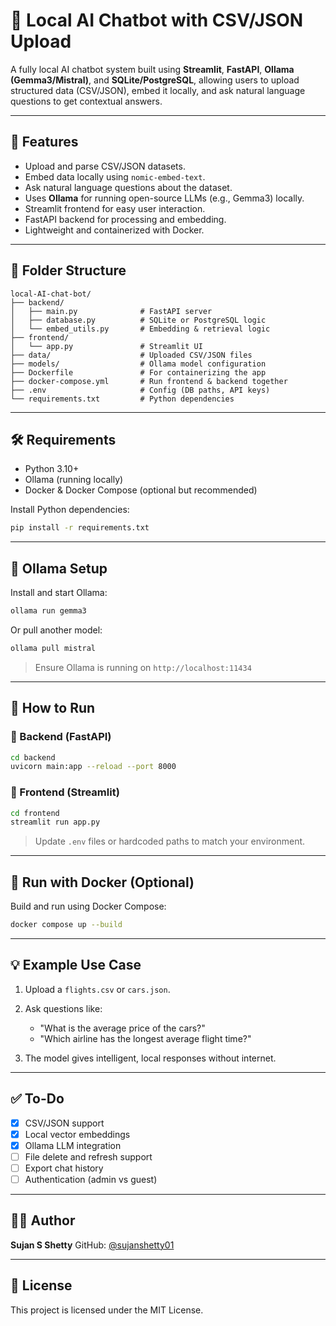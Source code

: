 # 🤖 Local AI Chatbot with CSV/JSON Upload

A fully local AI chatbot system built using **Streamlit**, **FastAPI**, **Ollama (Gemma3/Mistral)**, and **SQLite/PostgreSQL**, allowing users to upload structured data (CSV/JSON), embed it locally, and ask natural language questions to get contextual answers.

---

## 🚀 Features

* Upload and parse CSV/JSON datasets.
* Embed data locally using `nomic-embed-text`.
* Ask natural language questions about the dataset.
* Uses **Ollama** for running open-source LLMs (e.g., Gemma3) locally.
* Streamlit frontend for easy user interaction.
* FastAPI backend for processing and embedding.
* Lightweight and containerized with Docker.

---

## 📁 Folder Structure

```
local-AI-chat-bot/
├── backend/
│   ├── main.py              # FastAPI server
│   ├── database.py          # SQLite or PostgreSQL logic
│   └── embed_utils.py       # Embedding & retrieval logic
├── frontend/
│   └── app.py               # Streamlit UI
├── data/                    # Uploaded CSV/JSON files
├── models/                  # Ollama model configuration
├── Dockerfile               # For containerizing the app
├── docker-compose.yml       # Run frontend & backend together
├── .env                     # Config (DB paths, API keys)
└── requirements.txt         # Python dependencies
```

---

## 🛠️ Requirements

* Python 3.10+
* Ollama (running locally)
* Docker & Docker Compose (optional but recommended)

Install Python dependencies:

```bash
pip install -r requirements.txt
```

---

## 🧠 Ollama Setup

Install and start Ollama:

```bash
ollama run gemma3
```

Or pull another model:

```bash
ollama pull mistral
```

> Ensure Ollama is running on `http://localhost:11434`

---

## 🚦 How to Run

### 🔹 Backend (FastAPI)

```bash
cd backend
uvicorn main:app --reload --port 8000
```

### 🔹 Frontend (Streamlit)

```bash
cd frontend
streamlit run app.py
```

> Update `.env` files or hardcoded paths to match your environment.

---

## 🐳 Run with Docker (Optional)

Build and run using Docker Compose:

```bash
docker compose up --build
```

---

## 💡 Example Use Case

1. Upload a `flights.csv` or `cars.json`.
2. Ask questions like:

   * "What is the average price of the cars?"
   * "Which airline has the longest average flight time?"
3. The model gives intelligent, local responses without internet.

---

## ✅ To-Do

* [x] CSV/JSON support
* [x] Local vector embeddings
* [x] Ollama LLM integration
* [ ] File delete and refresh support
* [ ] Export chat history
* [ ] Authentication (admin vs guest)

---

## 🧑‍💻 Author

**Sujan S Shetty**
GitHub: [@sujanshetty01](https://github.com/sujanshetty01)

---

## 📜 License

This project is licensed under the MIT License.

